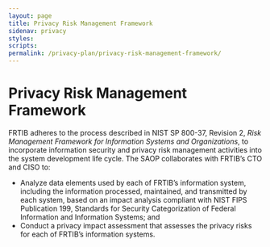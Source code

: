 ```yaml
---
layout: page
title: Privacy Risk Management Framework
sidenav: privacy
styles:
scripts:
permalink: /privacy-plan/privacy-risk-management-framework/
---
```

# Privacy Risk Management Framework

FRTIB adheres to the process described in NIST SP 800-37, Revision 2, _Risk Management Framework for Information Systems and Organizations_,  to incorporate information security and privacy risk management activities into the system development life cycle. The SAOP collaborates with FRTIB’s CTO and CISO to:

- Analyze data elements used by each of FRTIB’s information system, including the information processed, maintained, and transmitted by each system, based on an impact analysis compliant with NIST FIPS Publication 199, Standards for Security Categorization of Federal Information and Information Systems; and
- Conduct a privacy impact assessment that assesses the privacy risks for each of FRTIB’s information systems.

<!-- CONTENT END -->
